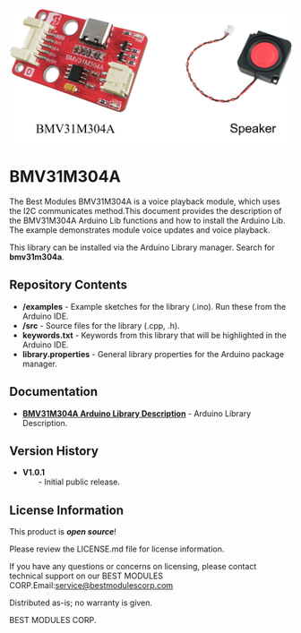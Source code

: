 <div align=center>
<img src="https://github.com/BestModules-Libraries/img/blob/main/BMV31M304A_V1.0.png" width="506" height="240"> 
</div> 

BMV31M304A
===========================================================

The Best Modules BMV31M304A is a voice playback module, which uses the I2C communicates method.This document provides the description of the BMV31M304A Arduino Lib functions and how to install the Arduino Lib. The example demonstrates module voice updates and voice playback.

This library can be installed via the Arduino Library manager. Search for **bmv31m304a**. 

Repository Contents
-------------------

* **/examples** - Example sketches for the library (.ino). Run these from the Arduino IDE. 
* **/src** - Source files for the library (.cpp, .h).
* **keywords.txt** - Keywords from this library that will be highlighted in the Arduino IDE. 
* **library.properties** - General library properties for the Arduino package manager. 

Documentation 
-------------------

* **[BMV31M304A Arduino Library Description]( https://www.bestmodulescorp.com/bmv31m304a.html )** - Arduino Library Description.

Version History  
-------------------

* **V1.0.1**  
&emsp;&emsp;- Initial public release.

License Information
-------------------

This product is _**open source**_! 

Please review the LICENSE.md file for license information. 

If you have any questions or concerns on licensing, please contact technical support on our BEST MODULES CORP.Email:service@bestmodulescorp.com

Distributed as-is; no warranty is given.

BEST MODULES CORP.

